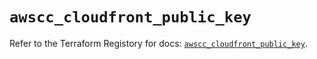 # `awscc_cloudfront_public_key`

Refer to the Terraform Registory for docs: [`awscc_cloudfront_public_key`](https://registry.terraform.io/providers/hashicorp/awscc/0.70.0/docs/resources/cloudfront_public_key).
